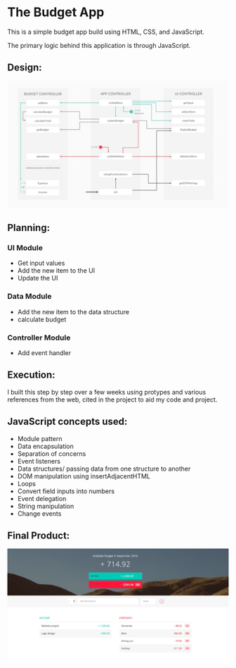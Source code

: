 # The Budget App


This is a simple budget app build using HTML, CSS, and JavaScript.

The primary logic behind this application is through JavaScript.

## Design:


![](design.png)


## Planning:

### UI Module
* Get input values
* Add the new item to the UI
* Update the UI

### Data Module
* Add the new item to the data structure
* calculate budget

### Controller Module
* Add event handler 


## Execution:
I built this step by step over a few weeks using protypes and various references from the web, cited in the project to aid my code and project.

## JavaScript concepts used:
* Module pattern
* Data encapsulation 
* Separation of concerns 
* Event listeners 
* Data structures/ passing data from one structure to another 
* DOM manipulation using insertAdjacentHTML 
* Loops 
* Convert field inputs into numbers
* Event delegation
* String manipulation
* Change events 




## Final Product:


![](final.png)
